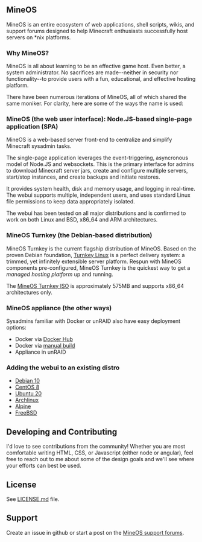 ## MineOS

MineOS is an entire ecosystem of web applications, shell scripts, wikis, and support forums
designed to help Minecraft enthusiasts successfully host servers on *nix platforms.

### Why MineOS?

MineOS is all about learning to be an effective game host. Even better, a system administrator. No sacrifices are made--neither in security nor functionality--to provide users with a fun, educational, and effective hosting platform.

There have been numerous iterations of MineOS, all of which shared the same moniker.
For clarity, here are some of the ways the name is used:

### MineOS (the web user interface): Node.JS-based single-page application (SPA)

MineOS is a web-based server front-end to centralize and simplify Minecraft sysadmin tasks.

The single-page application leverages the event-triggering, asyncronous model of Node.JS and websockets.  This is the primary interface for admins to download Minecraft server jars, create and configure multiple servers, start/stop instances, and create backups and initiate restores.

It provides system health, disk and memory usage, and logging in real-time. The webui supports multiple, independent users, and uses standard Linux file permissions to keep data appropriately isolated. 

The webui has been tested on all major distributions and is confirmed to work on both Linux and BSD, x86_64 and ARM architectures.

### MineOS Turnkey (the Debian-based distribution)

MineOS Turnkey is the current flagship distribution of MineOS. Based on the proven Debian foundation, [Turnkey Linux](https://www.turnkeylinux.org/) is a perfect delivery system: a trimmed, yet infinitely extensible server platform. Respun with MineOS components pre-configured, MineOS Turnkey is the quickest way to get a _managed hosting platform_ up and running.

The [MineOS Turnkey ISO](https://my.syncplicity.com/share/ajsnpyhdoivvekm/mineos-node_buster-x64) is approximately 575MB and supports x86_64 architectures only. 

### MineOS appliance (the other ways)

Sysadmins familiar with Docker or unRAID also have easy deployment options:

- Docker via [Docker Hub](https://hub.docker.com/repository/docker/hexparrot/mineos)
- Docker via [manual build](https://github.com/hexparrot/mineos-node/blob/master/Dockerfile)
- Appliance in unRAID

### Adding the webui to an existing distro

- [Debian 10](install/debian_10.md)
- [CentOS 8](install/centos_8.md)
- [Ubuntu 20](install/ubuntu_20.md)
- [Archlinux](install/archlinux.md)
- [Alpine](install/alpine.md)
- [FreeBSD](install/freebsd.md)


Developing and Contributing
------

I'd love to see contributions from the community! Whether you are most comfortable writing
HTML, CSS, or Javascript (either node or angular), feel free to reach out to me about
some of the design goals and we'll see where your efforts can best be used.

License
-------

See [LICENSE.md](LICENSE.md) file.

Support
-------

Create an issue in github or start a post on the [MineOS support forums](https://discourse.codeemo.com).

